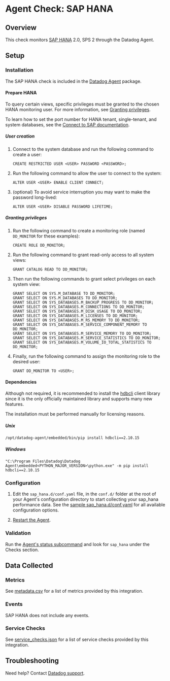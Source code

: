 # Agent Check: SAP HANA

## Overview

This check monitors [SAP HANA][1] 2.0, SPS 2 through the Datadog Agent.

## Setup

### Installation

The SAP HANA check is included in the [Datadog Agent][2] package.

#### Prepare HANA

To query certain views, specific privileges must be granted to the chosen HANA monitoring user. For more information, see [Granting privileges](#granting-privileges).

To learn how to set the port number for HANA tenant, single-tenant, and system databases, see the [Connect to SAP documentation][3].

##### User creation

1. Connect to the system database and run the following command to create a user:

   ```shell
   CREATE RESTRICTED USER <USER> PASSWORD <PASSWORD>;
   ```

2. Run the following command to allow the user to connect to the system:

   ```shell
   ALTER USER <USER> ENABLE CLIENT CONNECT;
   ```

3. (optional) To avoid service interruption you may want to make the password long-lived:

   ```shell
   ALTER USER <USER> DISABLE PASSWORD LIFETIME;
   ```

##### Granting privileges

1. Run the following command to create a monitoring role (named `DD_MONITOR` for these examples):

   ```shell
   CREATE ROLE DD_MONITOR;
   ```

2. Run the following command to grant read-only access to all system views:

   ```shell
   GRANT CATALOG READ TO DD_MONITOR;
   ```

3. Then run the following commands to grant select privileges on each system view:

   ```shell
   GRANT SELECT ON SYS.M_DATABASE TO DD_MONITOR;
   GRANT SELECT ON SYS.M_DATABASES TO DD_MONITOR;
   GRANT SELECT ON SYS_DATABASES.M_BACKUP_PROGRESS TO DD_MONITOR;
   GRANT SELECT ON SYS_DATABASES.M_CONNECTIONS TO DD_MONITOR;
   GRANT SELECT ON SYS_DATABASES.M_DISK_USAGE TO DD_MONITOR;
   GRANT SELECT ON SYS_DATABASES.M_LICENSES TO DD_MONITOR;
   GRANT SELECT ON SYS_DATABASES.M_RS_MEMORY TO DD_MONITOR;
   GRANT SELECT ON SYS_DATABASES.M_SERVICE_COMPONENT_MEMORY TO DD_MONITOR;
   GRANT SELECT ON SYS_DATABASES.M_SERVICE_MEMORY TO DD_MONITOR;
   GRANT SELECT ON SYS_DATABASES.M_SERVICE_STATISTICS TO DD_MONITOR;
   GRANT SELECT ON SYS_DATABASES.M_VOLUME_IO_TOTAL_STATISTICS TO DD_MONITOR;
   ```

4. Finally, run the following command to assign the monitoring role to the desired user:

   ```shell
   GRANT DD_MONITOR TO <USER>;
   ```

#### Dependencies

Although not required, it is recommended to install the [hdbcli][10] client library since it is the only officially maintained library and supports many new features.

The installation must be performed manually for licensing reasons.

##### Unix

```text
/opt/datadog-agent/embedded/bin/pip install hdbcli==2.10.15
```

##### Windows

```text
"C:\Program Files\Datadog\Datadog Agent\embedded<PYTHON_MAJOR_VERSION>\python.exe" -m pip install hdbcli==2.10.15
```

### Configuration

1. Edit the `sap_hana.d/conf.yaml` file, in the `conf.d/` folder at the root of your Agent's configuration directory to start collecting your sap_hana performance data. See the [sample sap_hana.d/conf.yaml][4] for all available configuration options.

2. [Restart the Agent][5].

### Validation

Run the [Agent's status subcommand][6] and look for `sap_hana` under the Checks section.

## Data Collected

### Metrics

See [metadata.csv][7] for a list of metrics provided by this integration.

### Events

SAP HANA does not include any events.

### Service Checks

See [service_checks.json][8] for a list of service checks provided by this integration.

## Troubleshooting

Need help? Contact [Datadog support][9].


[1]: https://www.sap.com/products/hana.html
[2]: https://app.datadoghq.com/account/settings#agent
[3]: https://help.sap.com/viewer/0eec0d68141541d1b07893a39944924e/2.0.02/en-US/d12c86af7cb442d1b9f8520e2aba7758.html
[4]: https://github.com/DataDog/integrations-core/blob/master/sap_hana/datadog_checks/sap_hana/data/conf.yaml.example
[5]: https://docs.datadoghq.com/agent/guide/agent-commands/#start-stop-restart-the-agent
[6]: https://docs.datadoghq.com/agent/guide/agent-commands/#agent-status-and-information
[7]: https://github.com/DataDog/integrations-core/blob/master/sap_hana/metadata.csv
[8]: https://github.com/DataDog/integrations-core/blob/master/sap_hana/assets/service_checks.json
[9]: https://docs.datadoghq.com/help/
[10]: https://pypi.org/project/hdbcli/
